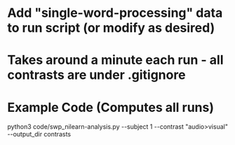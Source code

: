 # Add "single-word-processing" data to run script (or modify as desired)
# Takes around a minute each run - all contrasts are under .gitignore

# Example Code (Computes all runs)
python3 code/swp_nilearn-analysis.py --subject 1 --contrast "audio>visual" --output_dir contrasts
